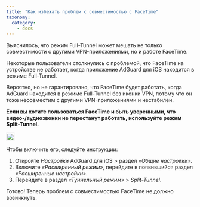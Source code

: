 ```yaml
---
title: "Как избежать проблем с совместимостью с FaceTime"
taxonomy:
  category:
    - docs
---
```


Выяснилось, что режим Full-Tunnel может мешать не только совместимости с другими VPN-приложениями, но и работе FaceTime.

Некоторые пользователи столкнулись с проблемой, что FaceTime на устройстве не работает, когда приложение AdGuard для iOS находится в режиме Full-Tunnel.

Вероятно, но не гарантировано, что FaceTime будет работать, когда AdGuard находится в режиме Full-Tunnel без иконки VPN, потому что он тоже несовместим с другими VPN-приложениями и нестабилен.

**Если вы хотите пользоваться FaceTime и быть уверенными, что видео-/аудиозвонки не перестанут работать, используйте режим Split-Tunnel.**

<img src="https://cdn.adguard.com/public/Adguard/kb/newscreenshots/Ru/iOS/tunnel-mode-ru.PNG?!" style="border: 1px solid #efefef; max-width: 300px; padding: 2px;">

Чтобы включить его, следуйте инструкции:

1. Откройте _Настройки_ AdGuard для iOS > раздел _«Общие настройки»_.
2. Включите _«Расширенный режим»_, перейдите в появившийся раздел _«Расширенные настройки»_.
3. Перейдите в раздел _«Туннельный режим»_ > _Split-Tunnel_.

Готово! Теперь проблем с совместимостью FaceTime не должно возникнуть.
